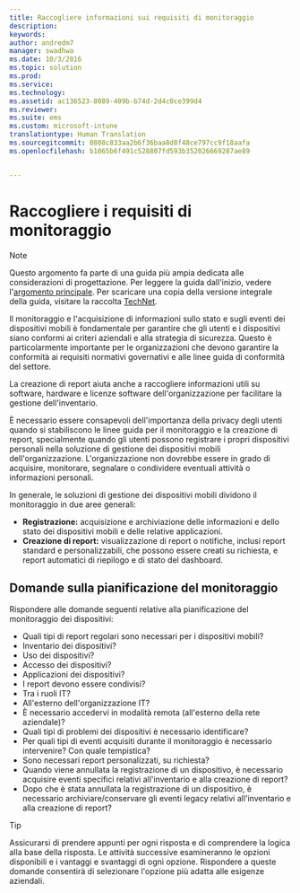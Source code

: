 ```yaml
---
title: Raccogliere informazioni sui requisiti di monitoraggio
description: 
keywords: 
author: andredm7
manager: swadhwa
ms.date: 10/3/2016
ms.topic: solution
ms.prod: 
ms.service: 
ms.technology: 
ms.assetid: ac136523-8089-409b-b74d-2d4c0ce399d4
ms.reviewer: 
ms.suite: ems
ms.custom: microsoft-intune
translationtype: Human Translation
ms.sourcegitcommit: 0808c833aa2b6f36baa8d8f48ce797cc9f18aafa
ms.openlocfilehash: b1065b6f491c528807fd593b352026669287ae89


---
```


# Raccogliere i requisiti di monitoraggio

>[!NOTE]
>Questo argomento fa parte di una guida più ampia dedicata alle considerazioni di progettazione. Per leggere la guida dall'inizio, vedere l'[argomento principale](mdm-design-considerations-guide.md). Per scaricare una copia della versione integrale della guida, visitare la raccolta [TechNet](https://gallery.technet.microsoft.com/Mobile-Device-Management-7d401582).

Il monitoraggio e l'acquisizione di informazioni sullo stato e sugli eventi dei dispositivi mobili è fondamentale per garantire che gli utenti e i dispositivi siano conformi ai criteri aziendali e alla strategia di sicurezza. Questo è particolarmente importante per le organizzazioni che devono garantire la conformità ai requisiti normativi governativi e alle linee guida di conformità del settore.

La creazione di report aiuta anche a raccogliere informazioni utili su software, hardware e licenze software dell'organizzazione per facilitare la gestione dell'inventario. 

È necessario essere consapevoli dell'importanza della privacy degli utenti quando si stabiliscono le linee guida per il monitoraggio e la creazione di report, specialmente quando gli utenti possono registrare i propri dispositivi personali nella soluzione di gestione dei dispositivi mobili dell'organizzazione. L'organizzazione non dovrebbe essere in grado di acquisire, monitorare, segnalare o condividere eventuali attività o informazioni personali.

In generale, le soluzioni di gestione dei dispositivi mobili dividono il monitoraggio in due aree generali:

- **Registrazione:** acquisizione e archiviazione delle informazioni e dello stato dei dispositivi mobili e delle relative applicazioni.
- **Creazione di report:** visualizzazione di report o notifiche, inclusi report standard e personalizzabili, che possono essere creati su richiesta, e report automatici di riepilogo e di stato del dashboard.

## Domande sulla pianificazione del monitoraggio

Rispondere alle domande seguenti relative alla pianificazione del monitoraggio dei dispositivi:

- Quali tipi di report regolari sono necessari per i dispositivi mobili?
 - Inventario dei dispositivi?
 - Uso dei dispositivi?
 - Accesso dei dispositivi?
 - Applicazioni dei dispositivi?
- I report devono essere condivisi?
 - Tra i ruoli IT?
 - All'esterno dell'organizzazione IT?
 - È necessario accedervi in modalità remota (all'esterno della rete aziendale)?
- Quali tipi di problemi dei dispositivi è necessario identificare?
- Per quali tipi di eventi acquisiti durante il monitoraggio è necessario intervenire? Con quale tempistica?
- Sono necessari report personalizzati, su richiesta?
- Quando viene annullata la registrazione di un dispositivo, è necessario acquisire eventi specifici relativi all'inventario e alla creazione di report?
- Dopo che è stata annullata la registrazione di un dispositivo, è necessario archiviare/conservare gli eventi legacy relativi all'inventario e alla creazione di report?
 
>[!TIP]
>Assicurarsi di prendere appunti per ogni risposta e di comprendere la logica alla base della risposta. Le attività successive esamineranno le opzioni disponibili e i vantaggi e svantaggi di ogni opzione.  Rispondere a queste domande consentirà di selezionare l'opzione più adatta alle esigenze aziendali.



<!--HONumber=Oct16_HO1-->


